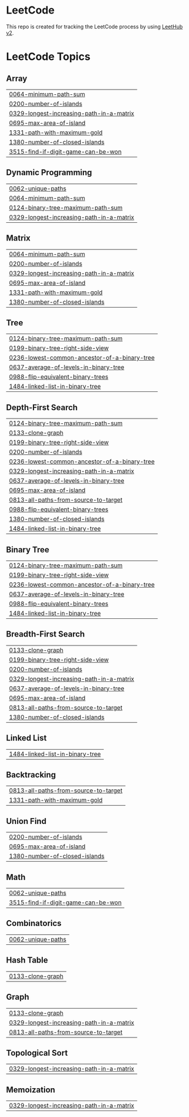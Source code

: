 # LeetCode
This repo is created for tracking the LeetCode process by using [LeetHub v2](https://github.com/arunbhardwaj/LeetHub-2.0).

<!---LeetCode Topics Start-->
# LeetCode Topics
## Array
|  |
| ------- |
| [0064-minimum-path-sum](https://github.com/AliRizaAynaci/LeetCode/tree/master/0064-minimum-path-sum) |
| [0200-number-of-islands](https://github.com/AliRizaAynaci/LeetCode/tree/master/0200-number-of-islands) |
| [0329-longest-increasing-path-in-a-matrix](https://github.com/AliRizaAynaci/LeetCode/tree/master/0329-longest-increasing-path-in-a-matrix) |
| [0695-max-area-of-island](https://github.com/AliRizaAynaci/LeetCode/tree/master/0695-max-area-of-island) |
| [1331-path-with-maximum-gold](https://github.com/AliRizaAynaci/LeetCode/tree/master/1331-path-with-maximum-gold) |
| [1380-number-of-closed-islands](https://github.com/AliRizaAynaci/LeetCode/tree/master/1380-number-of-closed-islands) |
| [3515-find-if-digit-game-can-be-won](https://github.com/AliRizaAynaci/LeetCode/tree/master/3515-find-if-digit-game-can-be-won) |
## Dynamic Programming
|  |
| ------- |
| [0062-unique-paths](https://github.com/AliRizaAynaci/LeetCode/tree/master/0062-unique-paths) |
| [0064-minimum-path-sum](https://github.com/AliRizaAynaci/LeetCode/tree/master/0064-minimum-path-sum) |
| [0124-binary-tree-maximum-path-sum](https://github.com/AliRizaAynaci/LeetCode/tree/master/0124-binary-tree-maximum-path-sum) |
| [0329-longest-increasing-path-in-a-matrix](https://github.com/AliRizaAynaci/LeetCode/tree/master/0329-longest-increasing-path-in-a-matrix) |
## Matrix
|  |
| ------- |
| [0064-minimum-path-sum](https://github.com/AliRizaAynaci/LeetCode/tree/master/0064-minimum-path-sum) |
| [0200-number-of-islands](https://github.com/AliRizaAynaci/LeetCode/tree/master/0200-number-of-islands) |
| [0329-longest-increasing-path-in-a-matrix](https://github.com/AliRizaAynaci/LeetCode/tree/master/0329-longest-increasing-path-in-a-matrix) |
| [0695-max-area-of-island](https://github.com/AliRizaAynaci/LeetCode/tree/master/0695-max-area-of-island) |
| [1331-path-with-maximum-gold](https://github.com/AliRizaAynaci/LeetCode/tree/master/1331-path-with-maximum-gold) |
| [1380-number-of-closed-islands](https://github.com/AliRizaAynaci/LeetCode/tree/master/1380-number-of-closed-islands) |
## Tree
|  |
| ------- |
| [0124-binary-tree-maximum-path-sum](https://github.com/AliRizaAynaci/LeetCode/tree/master/0124-binary-tree-maximum-path-sum) |
| [0199-binary-tree-right-side-view](https://github.com/AliRizaAynaci/LeetCode/tree/master/0199-binary-tree-right-side-view) |
| [0236-lowest-common-ancestor-of-a-binary-tree](https://github.com/AliRizaAynaci/LeetCode/tree/master/0236-lowest-common-ancestor-of-a-binary-tree) |
| [0637-average-of-levels-in-binary-tree](https://github.com/AliRizaAynaci/LeetCode/tree/master/0637-average-of-levels-in-binary-tree) |
| [0988-flip-equivalent-binary-trees](https://github.com/AliRizaAynaci/LeetCode/tree/master/0988-flip-equivalent-binary-trees) |
| [1484-linked-list-in-binary-tree](https://github.com/AliRizaAynaci/LeetCode/tree/master/1484-linked-list-in-binary-tree) |
## Depth-First Search
|  |
| ------- |
| [0124-binary-tree-maximum-path-sum](https://github.com/AliRizaAynaci/LeetCode/tree/master/0124-binary-tree-maximum-path-sum) |
| [0133-clone-graph](https://github.com/AliRizaAynaci/LeetCode/tree/master/0133-clone-graph) |
| [0199-binary-tree-right-side-view](https://github.com/AliRizaAynaci/LeetCode/tree/master/0199-binary-tree-right-side-view) |
| [0200-number-of-islands](https://github.com/AliRizaAynaci/LeetCode/tree/master/0200-number-of-islands) |
| [0236-lowest-common-ancestor-of-a-binary-tree](https://github.com/AliRizaAynaci/LeetCode/tree/master/0236-lowest-common-ancestor-of-a-binary-tree) |
| [0329-longest-increasing-path-in-a-matrix](https://github.com/AliRizaAynaci/LeetCode/tree/master/0329-longest-increasing-path-in-a-matrix) |
| [0637-average-of-levels-in-binary-tree](https://github.com/AliRizaAynaci/LeetCode/tree/master/0637-average-of-levels-in-binary-tree) |
| [0695-max-area-of-island](https://github.com/AliRizaAynaci/LeetCode/tree/master/0695-max-area-of-island) |
| [0813-all-paths-from-source-to-target](https://github.com/AliRizaAynaci/LeetCode/tree/master/0813-all-paths-from-source-to-target) |
| [0988-flip-equivalent-binary-trees](https://github.com/AliRizaAynaci/LeetCode/tree/master/0988-flip-equivalent-binary-trees) |
| [1380-number-of-closed-islands](https://github.com/AliRizaAynaci/LeetCode/tree/master/1380-number-of-closed-islands) |
| [1484-linked-list-in-binary-tree](https://github.com/AliRizaAynaci/LeetCode/tree/master/1484-linked-list-in-binary-tree) |
## Binary Tree
|  |
| ------- |
| [0124-binary-tree-maximum-path-sum](https://github.com/AliRizaAynaci/LeetCode/tree/master/0124-binary-tree-maximum-path-sum) |
| [0199-binary-tree-right-side-view](https://github.com/AliRizaAynaci/LeetCode/tree/master/0199-binary-tree-right-side-view) |
| [0236-lowest-common-ancestor-of-a-binary-tree](https://github.com/AliRizaAynaci/LeetCode/tree/master/0236-lowest-common-ancestor-of-a-binary-tree) |
| [0637-average-of-levels-in-binary-tree](https://github.com/AliRizaAynaci/LeetCode/tree/master/0637-average-of-levels-in-binary-tree) |
| [0988-flip-equivalent-binary-trees](https://github.com/AliRizaAynaci/LeetCode/tree/master/0988-flip-equivalent-binary-trees) |
| [1484-linked-list-in-binary-tree](https://github.com/AliRizaAynaci/LeetCode/tree/master/1484-linked-list-in-binary-tree) |
## Breadth-First Search
|  |
| ------- |
| [0133-clone-graph](https://github.com/AliRizaAynaci/LeetCode/tree/master/0133-clone-graph) |
| [0199-binary-tree-right-side-view](https://github.com/AliRizaAynaci/LeetCode/tree/master/0199-binary-tree-right-side-view) |
| [0200-number-of-islands](https://github.com/AliRizaAynaci/LeetCode/tree/master/0200-number-of-islands) |
| [0329-longest-increasing-path-in-a-matrix](https://github.com/AliRizaAynaci/LeetCode/tree/master/0329-longest-increasing-path-in-a-matrix) |
| [0637-average-of-levels-in-binary-tree](https://github.com/AliRizaAynaci/LeetCode/tree/master/0637-average-of-levels-in-binary-tree) |
| [0695-max-area-of-island](https://github.com/AliRizaAynaci/LeetCode/tree/master/0695-max-area-of-island) |
| [0813-all-paths-from-source-to-target](https://github.com/AliRizaAynaci/LeetCode/tree/master/0813-all-paths-from-source-to-target) |
| [1380-number-of-closed-islands](https://github.com/AliRizaAynaci/LeetCode/tree/master/1380-number-of-closed-islands) |
## Linked List
|  |
| ------- |
| [1484-linked-list-in-binary-tree](https://github.com/AliRizaAynaci/LeetCode/tree/master/1484-linked-list-in-binary-tree) |
## Backtracking
|  |
| ------- |
| [0813-all-paths-from-source-to-target](https://github.com/AliRizaAynaci/LeetCode/tree/master/0813-all-paths-from-source-to-target) |
| [1331-path-with-maximum-gold](https://github.com/AliRizaAynaci/LeetCode/tree/master/1331-path-with-maximum-gold) |
## Union Find
|  |
| ------- |
| [0200-number-of-islands](https://github.com/AliRizaAynaci/LeetCode/tree/master/0200-number-of-islands) |
| [0695-max-area-of-island](https://github.com/AliRizaAynaci/LeetCode/tree/master/0695-max-area-of-island) |
| [1380-number-of-closed-islands](https://github.com/AliRizaAynaci/LeetCode/tree/master/1380-number-of-closed-islands) |
## Math
|  |
| ------- |
| [0062-unique-paths](https://github.com/AliRizaAynaci/LeetCode/tree/master/0062-unique-paths) |
| [3515-find-if-digit-game-can-be-won](https://github.com/AliRizaAynaci/LeetCode/tree/master/3515-find-if-digit-game-can-be-won) |
## Combinatorics
|  |
| ------- |
| [0062-unique-paths](https://github.com/AliRizaAynaci/LeetCode/tree/master/0062-unique-paths) |
## Hash Table
|  |
| ------- |
| [0133-clone-graph](https://github.com/AliRizaAynaci/LeetCode/tree/master/0133-clone-graph) |
## Graph
|  |
| ------- |
| [0133-clone-graph](https://github.com/AliRizaAynaci/LeetCode/tree/master/0133-clone-graph) |
| [0329-longest-increasing-path-in-a-matrix](https://github.com/AliRizaAynaci/LeetCode/tree/master/0329-longest-increasing-path-in-a-matrix) |
| [0813-all-paths-from-source-to-target](https://github.com/AliRizaAynaci/LeetCode/tree/master/0813-all-paths-from-source-to-target) |
## Topological Sort
|  |
| ------- |
| [0329-longest-increasing-path-in-a-matrix](https://github.com/AliRizaAynaci/LeetCode/tree/master/0329-longest-increasing-path-in-a-matrix) |
## Memoization
|  |
| ------- |
| [0329-longest-increasing-path-in-a-matrix](https://github.com/AliRizaAynaci/LeetCode/tree/master/0329-longest-increasing-path-in-a-matrix) |
<!---LeetCode Topics End-->
